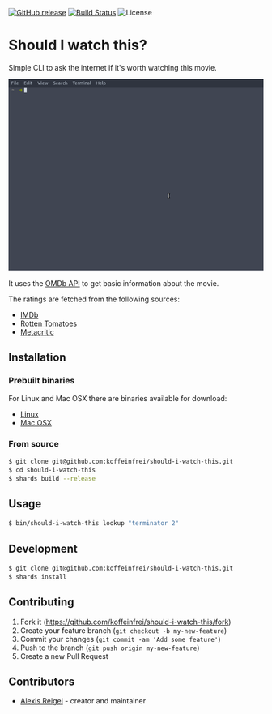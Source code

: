 [![GitHub release](https://img.shields.io/github/release/koffeinfrei/should-i-watch-this.svg)](https://github.com/koffeinfrei/should-i-watch-this/releases)
[![Build Status](https://travis-ci.org/koffeinfrei/should-i-watch-this.svg?branch=master)](https://travis-ci.org/koffeinfrei/should-i-watch-this)
![License](https://img.shields.io/github/license/koffeinfrei/should-i-watch-this.svg)

# Should I watch this?

Simple CLI to ask the internet if it's worth watching this movie.

![Demo](demo.gif)

It uses the [OMDb API](http://www.omdbapi.com) to get basic information about
the movie.

The ratings are fetched from the following sources:

- [IMDb](https://www.imdb.com)
- [Rotten Tomatoes](https://www.rottentomatoes.com)
- [Metacritic](https://www.metacritic.com)

## Installation

### Prebuilt binaries

For Linux and Mac OSX there are binaries available for download:

- [Linux](https://github.com/koffeinfrei/should-i-watch-this/releases/latest/download/should-i-watch-this.linux-x86_64)
- [Mac OSX](https://github.com/koffeinfrei/should-i-watch-this/releases/latest/download/should-i-watch-this.osx-x86_64)

### From source

```bash
$ git clone git@github.com:koffeinfrei/should-i-watch-this.git
$ cd should-i-watch-this
$ shards build --release
```

## Usage

```bash
$ bin/should-i-watch-this lookup "terminator 2"
```

## Development

```bash
$ git clone git@github.com:koffeinfrei/should-i-watch-this.git
$ shards install
```

## Contributing

1. Fork it (<https://github.com/koffeinfrei/should-i-watch-this/fork>)
2. Create your feature branch (`git checkout -b my-new-feature`)
3. Commit your changes (`git commit -am 'Add some feature'`)
4. Push to the branch (`git push origin my-new-feature`)
5. Create a new Pull Request

## Contributors

- [Alexis Reigel](https://github.com/koffeinfrei) - creator and maintainer
